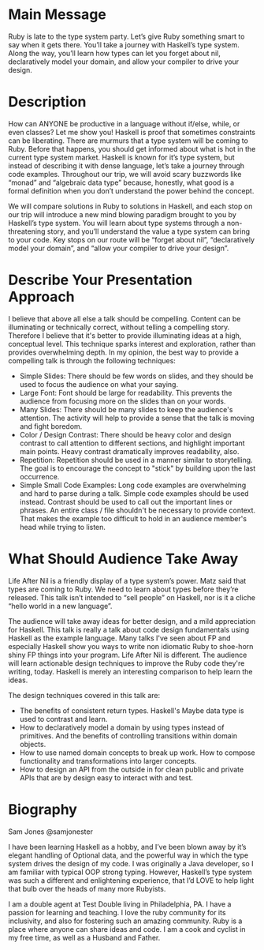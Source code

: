# Main Message

Ruby is late to the type system party. Let’s give Ruby something smart to say when it gets there. You’ll take a journey with Haskell’s type system. Along the way, you’ll learn how types can let you forget about nil, declaratively model your domain, and allow your compiler to drive your design.

# Description

How can ANYONE be productive in a language without if/else, while, or even classes? Let me show you! Haskell is proof that sometimes constraints can be liberating. There are murmurs that a type system will be coming to Ruby. Before that happens, you should get informed about what is hot in the current type system market. Haskell is known for it’s type system, but instead of describing it with dense language, let’s take a journey through code examples. Throughout our trip, we will avoid scary buzzwords like “monad” and “algebraic data type” because, honestly, what good is a formal definition when you don’t understand the power behind the concept.

We will compare solutions in Ruby to solutions in Haskell, and each stop on our trip will introduce a new mind blowing paradigm brought to you by Haskell’s type system. You will learn about type systems through a non-threatening story, and you’ll understand the value a type system can bring to your code. Key stops on our route will be “forget about nil”, “declaratively model your domain”, and “allow your compiler to drive your design”.

# Describe Your Presentation Approach

I believe that above all else a talk should be compelling. Content can be illuminating or technically correct, without telling a compelling story. Therefore I believe that it's better to provide illuminating ideas at a high, conceptual level. This technique sparks interest and exploration, rather than provides overwhelming depth. In my opinion, the best way to provide a compelling talk is through the following techniques:

* Simple Slides: There should be few words on slides, and they should be used to focus the audience on what your saying.
* Large Font: Font should be large for readability. This prevents the audience from focusing more on the slides than on your words.
* Many Slides: There should be many slides to keep the audience's attention. The activity will help to provide a sense that the talk is moving and fight boredom.
* Color / Design Contrast: There should be heavy color and design contrast to call attention to different sections, and highlight important main points. Heavy contrast dramatically improves readability, also.
* Repetition: Repetition should be used in a manner similar to storytelling. The goal is to encourage the concept to "stick" by building upon the last occurrence.
* Simple Small Code Examples: Long code examples are overwhelming and hard to parse during a talk. Simple code examples should be used instead. Contrast should be used to call out the important lines or phrases. An entire class / file shouldn't be necessary to provide context. That makes the example too difficult to hold in an audience member's head while trying to listen.

# What Should Audience Take Away

Life After Nil is a friendly display of a type system’s power. Matz said that types are coming to Ruby. We need to learn about types before they’re released. This talk isn’t intended to “sell people” on Haskell, nor is it a cliche “hello world in a new language”.

The audience will take away ideas for better design, and a mild appreciation for Haskell. This talk is really a talk about code design fundamentals using Haskell as the example language. Many talks I've seen about FP and especially Haskell show you ways to write non idiomatic Ruby to shoe-horn shiny FP things into your program. Life After Nil is different. The audience will learn actionable design techniques to improve the Ruby code they're writing, today. Haskell is merely an interesting comparison to help learn the ideas.

The design techniques covered in this talk are:

* The benefits of consistent return types. Haskell's Maybe data type is used to contrast and learn.
* How to declaratively model a domain by using types instead of primitives. And the benefits of controlling transitions within domain objects.
* How to use named domain concepts to break up work. How to compose functionality and transformations into larger concepts.
* How to design an API from the outside in for clean public and private APIs that are by design easy to interact with and test.

# Biography

Sam Jones @samjonester

I have been learning Haskell as a hobby, and I’ve been blown away by it’s elegant handling of Optional data, and the powerful way in which the type system drives the design of my code. I was originally a Java developer, so I am familiar with typical OOP strong typing. However, Haskell’s type system was such a different and enlightening experience, that I’d LOVE to help light that bulb over the heads of many more Rubyists.

I am a double agent at Test Double living in Philadelphia, PA. I have a passion for learning and teaching. I love the ruby community for its inclusivity, and also for fostering such an amazing community. Ruby is a place where anyone can share ideas and code. I am a cook and cyclist in my free time, as well as a Husband and Father.
